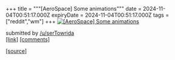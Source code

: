 +++
title = """[AeroSpace] Some animations"""
date = 2024-11-04T00:51:17.000Z
expiryDate = 2024-11-04T00:51:17.000Z
tags = ["reddit","wm"]
+++
[![[AeroSpace] Some animations](https://b.thumbs.redditmedia.com/laT3aLjuF0VBhp2hK1MoOuNv3L0kDexQYv7BR6zPFbo.jpg "[AeroSpace] Some animations")](https://www.reddit.com/r/unixporn/comments/1gj26g5/aerospace_some_animations/)

submitted by [/u/serTowrida](https://www.reddit.com/user/serTowrida)  
[\[link\]](https://www.reddit.com/gallery/1gj26g5) [\[comments\]](https://www.reddit.com/r/unixporn/comments/1gj26g5/aerospace_some_animations/)

[[source]](https://www.reddit.com/r/unixporn/comments/1gj26g5/aerospace_some_animations/)
